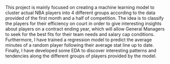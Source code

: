 This project is mainly focused on creating a machine learning model to cluster actual NBA players into 4 different groups according to the data provided of the first month and a half of competition. The idea is to classify the players for their efficiency on court in order to give interesting insights about players on a contract ending year, which will allow General Managers to seek for the best fits for their team needs and salary cap conditions. Furthermore, I have trained a regression model to predict the average minutes of a random player following their average stat line up to date. Finally, I have developed some EDA to discover interesting patterns and tendencies along the different groups of players provided by the model.
